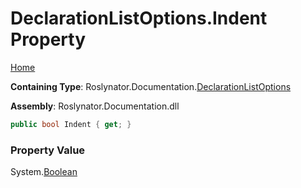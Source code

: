 <a name="_top"></a>

# DeclarationListOptions\.Indent Property

[Home](../../../../README.md#_top)

**Containing Type**: Roslynator\.Documentation\.[DeclarationListOptions](../README.md#_top)

**Assembly**: Roslynator\.Documentation\.dll

```csharp
public bool Indent { get; }
```

### Property Value

System\.[Boolean](https://docs.microsoft.com/en-us/dotnet/api/system.boolean)

